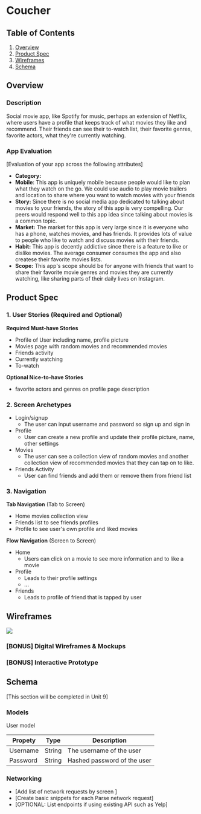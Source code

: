 # Coucher

## Table of Contents
1. [Overview](#Overview)
1. [Product Spec](#Product-Spec)
1. [Wireframes](#Wireframes)
2. [Schema](#Schema)

## Overview
### Description
Social movie app, like Spotify for music, perhaps an extension of Netflix, where users have a profile that keeps track of what movies they like and recommend. Their friends can see their to-watch list, their favorite genres, favorite actors, what they're currently watching.

### App Evaluation
[Evaluation of your app across the following attributes]
- **Category:**
- **Mobile**: This app is uniquely mobile because people would like to plan what they watch on the go. We could use audio to play movie trailers and location to share where you want to watch movies with your friends
- **Story:** Since there is no social media app dedicated to talking about movies to your friends, the story of this app is very compelling. Our peers would respond well to this app idea since talking about movies is a common topic.
- **Market:** The market for this app is very large since it is everyone who has a phone, watches movies, and has friends. It provides lots of value to people who like to watch and discuss movies with their friends.
- **Habit:** This app is decently addictive since there is a feature to like or dislike movies. The average consumer consumes the app and also createse their favorite movies lists.
- **Scope:** This app's scope should be for anyone with friends that want to share their favorite movie genres and movies they are currently watching, like sharing parts of their daily lives on Instagram.

## Product Spec

### 1. User Stories (Required and Optional)

**Required Must-have Stories**

* Profile of User including name, profile picture
* Movies page with random movies and recommended movies
* Friends activity
* Currently watching
* To-watch

**Optional Nice-to-have Stories**

* favorite actors and genres on profile page description

### 2. Screen Archetypes

* Login/signup
   * The user can input username and password so sign up and sign in
* Profile
   * User can create a new profile and update their profile picture, name, other settings
* Movies
   * The user can see a collection view of random movies and another collection view of recommended movies that they can tap on to like.
* Friends Activity
   * User can find friends and add them or remove them from friend list

### 3. Navigation

**Tab Navigation** (Tab to Screen)

* Home movies collection view
* Friends list to see friends profiles
* Profile to see user's own profile and liked movies

**Flow Navigation** (Screen to Screen)

* Home
   * Users can click on a movie to see more information and to like a movie
* Profile
   * Leads to their profile settings
   * ...
* Friends
   * Leads to profile of friend that is tapped by user

## Wireframes
![](https://i.imgur.com/WnkNXHb.jpg)


### [BONUS] Digital Wireframes & Mockups

### [BONUS] Interactive Prototype

## Schema 
[This section will be completed in Unit 9]
### Models
User model

|Propety|Type|Description|
|---|---|---|
|Username|String|The username of the user|
|Password|String|Hashed password of the user|
### Networking
- [Add list of network requests by screen ]
- [Create basic snippets for each Parse network request]
- [OPTIONAL: List endpoints if using existing API such as Yelp]
